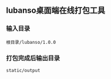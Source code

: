## lubanso桌面端在线打包工具


### 输入目录

    根目录/lubanso/1.0.0

    
### 打包完成后输出目录

    static/output
          